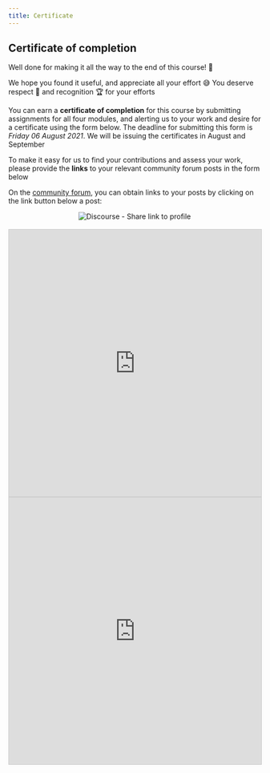 ```yaml
---
title: Certificate
---
```


## Certificate of completion

Well done for making it all the way to the end of this course!  :tada:

We hope you found it useful, and appreciate all your effort  :sweat_smile: You deserve respect :raised_hands: and recognition :trophy: for your efforts

You can earn a **certificate of completion** for this course by submitting assignments for all four modules, and alerting us to your work and desire for a certificate using the form below.  The deadline for submitting this form is *Friday 06 August 2021*.  We will be issuing the certificates in August and September

To make it easy for us to find your contributions and assess your work, please provide the **links** to your relevant community forum posts in the form below

On the [community forum](https://community.verdantlearn.org), you can obtain links to your posts by clicking on the link button below a post:
<center><img src="{{site.baseurl}}/src/img/Discourse_ShareLinkToPost.png" alt="Discourse - Share link to profile"></center>

<br>

<iframe class="airtable-embed" src="https://airtable.com/embed/shrO7Lmn2bL5JLjih?backgroundColor=green" frameborder="0" onmousewheel="" width="100%" height="533" style="background: transparent; border: 1px solid #ccc;"></iframe>


<iframe class="airtable-embed" src="https://airtable.com/embed/shrtdQ8pg0IA4ZmQr?backgroundColor=orange" frameborder="0" onmousewheel="" width="100%" height="533" style="background: transparent; border: 1px solid #ccc;"></iframe>